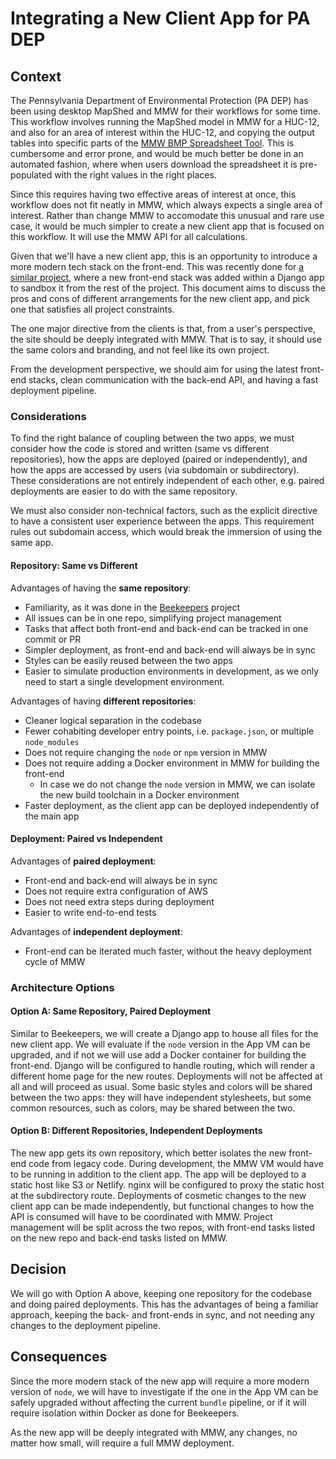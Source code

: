 # Integrating a New Client App for PA DEP

## Context

The Pennsylvania Department of Environmental Protection (PA DEP) has been using desktop MapShed and MMW for their workflows for some time.
This workflow involves running the MapShed model in MMW for a HUC-12,
and also for an area of interest within the HUC-12,
and copying the output tables into specific parts of the [MMW BMP Spreadsheet Tool][bmp-tool].
This is cumbersome and error prone,
and would be much better be done in an automated fashion,
where when users download the spreadsheet it is pre-populated with the right values in the right places.

Since this requires having two effective areas of interest at once,
this workflow does not fit neatly in MMW,
which always expects a single area of interest.
Rather than change MMW to accomodate this unusual and rare use case,
it would be much simpler to create a new client app that is focused on this workflow.
It will use the MMW API for all calculations.

Given that we'll have a new client app,
this is an opportunity to introduce a more modern tech stack on the front-end.
This was recently done for [a similar project][beekeepers],
where a new front-end stack was added within a Django app to sandbox it from the rest of the project.
This document aims to discuss the pros and cons of different arrangements for the new client app,
and pick one that satisfies all project constraints.

The one major directive from the clients is that,
from a user's perspective,
the site should be deeply integrated with MMW.
That is to say,
it should use the same colors and branding,
and not feel like its own project.

From the development perspective,
we should aim for using the latest front-end stacks,
clean communication with the back-end API,
and having a fast deployment pipeline.

### Considerations

To find the right balance of coupling between the two apps,
we must consider how the code is stored and written (same vs different repositories),
how the apps are deployed (paired or independently),
and how the apps are accessed by users (via subdomain or subdirectory).
These considerations are not entirely independent of each other,
e.g. paired deployments are easier to do with the same repository.

We must also consider non-technical factors,
such as the explicit directive to have a consistent user experience between the apps.
This requirement rules out subdomain access,
which would break the immersion of using the same app.

#### Repository: Same vs Different

Advantages of having the **same repository**:

  * Familiarity, as it was done in the [Beekeepers][beekeepers] project
  * All issues can be in one repo, simplifying project management
  * Tasks that affect both front-end and back-end can be tracked in one commit or PR
  * Simpler deployment, as front-end and back-end will always be in sync
  * Styles can be easily reused between the two apps
  * Easier to simulate production environments in development,
    as we only need to start a single development environment.

Advantages of having **different repositories**:

  * Cleaner logical separation in the codebase
  * Fewer cohabiting developer entry points, i.e. `package.json`, or multiple `node_modules`
  * Does not require changing the `node` or `npm` version in MMW
  * Does not require adding a Docker environment in MMW for building the front-end
    - In case we do not change the `node` version in MMW,
      we can isolate the new build toolchain in a Docker environment
  * Faster deployment, as the client app can be deployed independently of the main app

#### Deployment: Paired vs Independent

Advantages of **paired deployment**:

  * Front-end and back-end will always be in sync
  * Does not require extra configuration of AWS
  * Does not need extra steps during deployment
  * Easier to write end-to-end tests

Advantages of **independent deployment**:

  * Front-end can be iterated much faster, without the heavy deployment cycle of MMW

### Architecture Options

#### Option A: Same Repository, Paired Deployment

Similar to Beekeepers,
we will create a Django app to house all files for the new client app.
We will evaluate if the `node` version in the App VM can be upgraded,
and if not we will use add a Docker container for building the front-end.
Django will be configured to handle routing,
which will render a different home page for the new routes.
Deployments will not be affected at all and will proceed as usual.
Some basic styles and colors will be shared between the two apps:
they will have independent stylesheets, but some common resources,
such as colors,
may be shared between the two.

#### Option B: Different Repositories, Independent Deployments

The new app gets its own repository,
which better isolates the new front-end code from legacy code.
During development, the MMW VM would have to be running in addition to the client app.
The app will be deployed to a static host like S3 or Netlify.
nginx will be configured to proxy the static host at the subdirectory route.
Deployments of cosmetic changes to the new client app can be made independently,
but functional changes to how the API is consumed will have to be coordinated with MMW.
Project management will be split across the two repos,
with front-end tasks listed on the new repo and back-end tasks listed on MMW.

## Decision

We will go with Option A above,
keeping one repository for the codebase and doing paired deployments.
This has the advantages of being a familiar approach,
keeping the back- and front-ends in sync,
and not needing any changes to the deployment pipeline.

## Consequences

Since the more modern stack of the new app will require a more modern version of `node`,
we will have to investigate if the one in the App VM can be safely upgraded without affecting the current `bundle` pipeline,
or if it will require isolation within Docker as done for Beekeepers.

As the new app will be deeply integrated with MMW,
any changes,
no matter how small,
will require a full MMW deployment.

[bmp-tool]: https://github.com/WikiWatershed/MMW-BMP-spreadsheet-tool
[beekeepers]: https://github.com/project-icp/bee-pollinator-app/tree/develop/src/icp/apps/beekeepers
